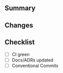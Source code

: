 ## Summary

## Changes

## Checklist
- [ ] CI green
- [ ] Docs/ADRs updated
- [ ] Conventional Commits
